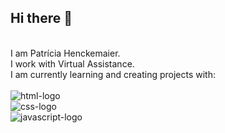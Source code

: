 ## Hi there 👋
<br>
I am Patrícia Henckemaier. 
<br>
I work with Virtual Assistance.
<br>
I am currently learning and creating projects with:
 <br>
 <br>
<img src ="https://img.shields.io/badge/HTML5-E34F26?style=for-the-badge&logo=html5&logoColor=white" alt ="html-logo">
<br>
<img src ="https://img.shields.io/badge/CSS-239120?&style=for-the-badge&logo=css3&logoColor=white" alt ="css-logo">
<br>
<img src ="https://img.shields.io/badge/JavaScript-F7DF1E?style=for-the-badge&logo=javascript&logoColor=black" alt ="javascript-logo">
<br>


<!--
**patriciah22/patriciah22** is a ✨ _special_ ✨ repository because its `README.md` (this file) appears on your GitHub profile.

Here are some ideas to get you started:

- 🔭 I’m currently working on ...
- 🌱 I’m currently learning ...
- 👯 I’m looking to collaborate on ...
- 🤔 I’m looking for help with ...
- 💬 Ask me about ...
- 📫 How to reach me: ...
- 😄 Pronouns: ...
- ⚡ Fun fact: ...
-->
